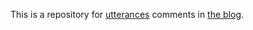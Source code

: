 This is a repository for [utterances](https://utteranc.es) comments in [the blog](https://www.hohyeonmoon.com/blog/).
